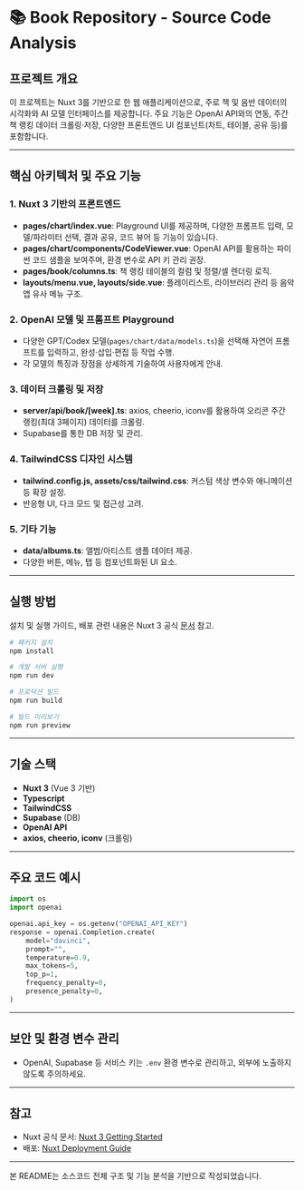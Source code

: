 # 📚 Book Repository - Source Code Analysis

## 프로젝트 개요

이 프로젝트는 Nuxt 3를 기반으로 한 웹 애플리케이션으로, 주로 책 및 음반 데이터의 시각화와 AI 모델 인터페이스를 제공합니다. 주요 기능은 OpenAI API와의 연동, 주간 책 랭킹 데이터 크롤링·저장, 다양한 프론트엔드 UI 컴포넌트(차트, 테이블, 공유 등)를 포함합니다.

---

## 핵심 아키텍처 및 주요 기능

### 1. Nuxt 3 기반의 프론트엔드
- **pages/chart/index.vue**: Playground UI를 제공하며, 다양한 프롬프트 입력, 모델/파라미터 선택, 결과 공유, 코드 뷰어 등 기능이 있습니다.
- **pages/chart/components/CodeViewer.vue**: OpenAI API를 활용하는 파이썬 코드 샘플을 보여주며, 환경 변수로 API 키 관리 권장.
- **pages/book/columns.ts**: 책 랭킹 테이블의 컬럼 및 정렬/셀 렌더링 로직.
- **layouts/menu.vue, layouts/side.vue**: 플레이리스트, 라이브러리 관리 등 음악 앱 유사 메뉴 구조.

### 2. OpenAI 모델 및 프롬프트 Playground
- 다양한 GPT/Codex 모델(`pages/chart/data/models.ts`)을 선택해 자연어 프롬프트를 입력하고, 완성·삽입·편집 등 작업 수행.
- 각 모델의 특징과 장점을 상세하게 기술하여 사용자에게 안내.

### 3. 데이터 크롤링 및 저장
- **server/api/book/[week].ts**: axios, cheerio, iconv를 활용하여 오리콘 주간 랭킹(최대 3페이지) 데이터를 크롤링.
- Supabase를 통한 DB 저장 및 관리.

### 4. TailwindCSS 디자인 시스템
- **tailwind.config.js, assets/css/tailwind.css**: 커스텀 색상 변수와 애니메이션 등 확장 설정.
- 반응형 UI, 다크 모드 및 접근성 고려.

### 5. 기타 기능
- **data/albums.ts**: 앨범/아티스트 샘플 데이터 제공.
- 다양한 버튼, 메뉴, 탭 등 컴포넌트화된 UI 요소.

---

## 실행 방법

설치 및 실행 가이드, 배포 관련 내용은 Nuxt 3 공식 [문서](https://nuxt.com/docs/getting-started/introduction) 참고.

```bash
# 패키지 설치
npm install

# 개발 서버 실행
npm run dev

# 프로덕션 빌드
npm run build

# 빌드 미리보기
npm run preview
```

---

## 기술 스택

- **Nuxt 3** (Vue 3 기반)
- **Typescript**
- **TailwindCSS**
- **Supabase** (DB)
- **OpenAI API**
- **axios, cheerio, iconv** (크롤링)

---

## 주요 코드 예시

```python
import os
import openai

openai.api_key = os.getenv("OPENAI_API_KEY")
response = openai.Completion.create(
    model="davinci",
    prompt="",
    temperature=0.9,
    max_tokens=5,
    top_p=1,
    frequency_penalty=0,
    presence_penalty=0,
)
```

---

## 보안 및 환경 변수 관리

- OpenAI, Supabase 등 서비스 키는 `.env` 환경 변수로 관리하고, 외부에 노출하지 않도록 주의하세요.

---

## 참고

- Nuxt 공식 문서: [Nuxt 3 Getting Started](https://nuxt.com/docs/getting-started/introduction)
- 배포: [Nuxt Deployment Guide](https://nuxt.com/docs/getting-started/deployment)

---

본 README는 소스코드 전체 구조 및 기능 분석을 기반으로 작성되었습니다.